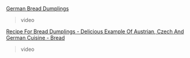 [German Bread Dumplings](https://www.youtube.com/watch?v=7-GSR3PeMuY)
> video

[Recipe For Bread Dumplings - Delicious Example Of Austrian, Czech And German Cuisine - Bread](https://www.youtube.com/watch?v=4PCbxUujtgY)
> video

